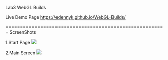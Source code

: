 Lab3 WebGL Builds

Live Demo Page https://edennyk.github.io/WebGL-Builds/

=======================================================
ScreenShots

1.Start Page
<img src="https://user-images.githubusercontent.com/59883982/107062626-7f6d4900-67a7-11eb-9579-b8b68d92359a.JPG">

2.Main Screen
<img src="https://user-images.githubusercontent.com/59883982/107062632-81370c80-67a7-11eb-94b1-fe086fd2bf14.jpg">

